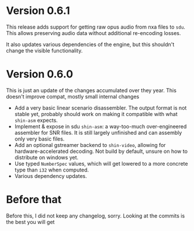 # Version 0.6.1

This release adds support for getting raw opus audio from nxa files to `sdu`. This allows preserving audio data without
additional re-encoding losses.

It also updates various dependencies of the engine, but this shouldn't change the visible functionality.

# Version 0.6.0

This is just an update of the changes accumulated over they year. This doesn't improve compat, mostly small internal
changes

- Add a very basic linear scenario disassembler. The output format is not stable yet, probably should work on making it
  compatible with what `shin-asm` expects.
- Implement & expose in sdu `shin-asm`: a way-too-much over-engineered assembler for SNR files. It is still largely
  unfinished and can assembly only very basic files.
- Add an optional gstreamer backend to `shin-video`, allowing for hardware-accelerated decoding. Not build by default,
  unsure on how to distribute on windows yet.
- Use typed `NumberSpec` values, which will get lowered to a more concrete type than `i32` when computed.
- Various dependency updates.

# Before that

Before this, I did not keep any changelog, sorry. Looking at the commits is the best you will get
